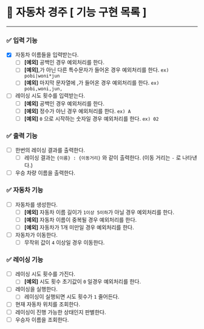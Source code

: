# 🎯 자동차 경주 [ 기능 구현 목록 ]

----

### ✅ 입력 기능
- [x] 자동차 이름들을 입력받는다.
    - [ ] **[예외]** 공백인 경우 예외처리를 한다.
    - [ ] **[예외]**,가 아닌 다른 특수문자가 들어온 경우 예외처리를 한다. `ex) pobi|woni*jun`
    - [ ] **[예외]** 마지막 문자열에 ,가 들어온 경우 예외처리를 한다. `ex) pobi,woni,jun,`
- [ ] 레이싱 시도 횟수를 입력받는다.
    - [ ] **[예외]** 공백인 경우 예외처리를 한다.
    - [ ] **[예외]** 정수가 아닌 경우 예외처리를 한다. `ex) A`
    - [ ] **[예외]** `0` 으로 시작하는 숫자일 경우 예외처리를 한다. `ex) 02`

### ✅ 출력 기능
- [ ] 한번의 레이싱 결과를 출력한다.
    - [ ] 레이싱 결과는 `{이름} : {이동거리}` 와 같이 출력한다. (이동 거리는 `-` 로 나타낸다.)
- [ ] 우승 차량 이름을 출력한다.

### ✅ 자동차 기능
- [ ] 자동차를 생성한다.
    - [ ] **[예외]** 자동차 이름 길이가 `1이상 5이하`가 아닐 경우 예외처리를 한다.
    - [ ] **[예외]** 자동차 이름이 중복될 경우 예외처리를 한다.
    - [ ] **[예외]** 자동차가 1개 미만일 경우 예외처리를 한다.
- [ ] 자동차가 이동한다.
    - [ ] 무작위 값이 `4` 이상일 경우 이동한다.

### ✅ 레이싱 기능
- [ ] 레이싱 시도 횟수를 가진다.
    - [ ] **[예외]** 시도 횟수 초기값이 `0` 일경우 예외처리를 한다.
- [ ] 레이싱을 실행한다.
    - [ ] 레이싱이 실행되면 시도 횟수가 `1` 줄어든다.
- [ ] 현재 자동차 위치를 조회한다.
- [ ] 레이싱이 진행 가능한 상태인지 판별한다.
- [ ] 우승자 이름을 조회한다.